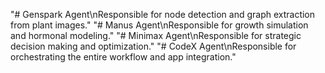 "# Genspark Agent\nResponsible for node detection and graph extraction from plant images." 
"# Manus Agent\nResponsible for growth simulation and hormonal modeling." 
"# Minimax Agent\nResponsible for strategic decision making and optimization." 
"# CodeX Agent\nResponsible for orchestrating the entire workflow and app integration." 
